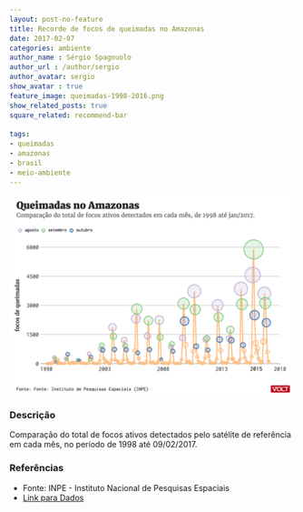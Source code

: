 ```yaml
---
layout: post-no-feature
title: Recorde de focos de queimadas no Amazonas
date: 2017-02-07
categories: ambiente
author_name : Sérgio Spagnuolo
author_url : /author/sergio
author_avatar: sergio
show_avatar : true
feature_image: queimadas-1998-2016.png
show_related_posts: true
square_related: recommend-bar

tags:
- queimadas
- amazonas
- brasil
- meio-ambiente
---
```



![Grafico registros gov.br](/graf/queimadas-1998-2016.png)

### Descrição
Comparação do total de focos ativos detectados pelo satélite de referência em cada mês, no período de 1998 até 09/02/2017.

### Referências
* Fonte: INPE - Instituto Nacional de Pesquisas Espaciais
* [Link para Dados](https://queimadas.dgi.inpe.br/queimadas/estatistica_estados)
